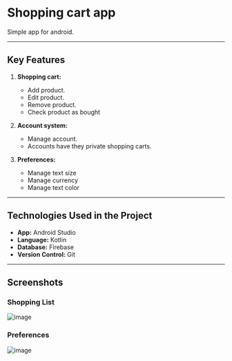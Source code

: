 # Shopping cart app

Simple app for android.

---

## Key Features

1. **Shopping cart:**
   - Add product.
   - Edit product.
   - Remove product.
   - Check product as bought

2. **Account system:**
   - Manage account.
   - Accounts have they private shopping carts.

3. **Preferences:**
   - Manage text size
   - Manage currency
   - Manage text color

---

## Technologies Used in the Project

- **App:** Android Studio
- **Language:** Kotlin
- **Database:** Firebase
- **Version Control:** Git

---


## Screenshots

### Shopping List
![image](https://github.com/user-attachments/assets/df34e455-b2e0-43b6-a4c2-1e0e18374ec8)

### Preferences
![image](https://github.com/user-attachments/assets/268d0eb4-60b3-415d-a582-b1e2c04c536e)

